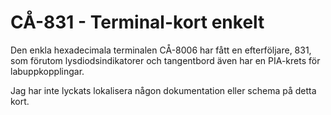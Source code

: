 # CÅ-831 - Terminal-kort enkelt
Den enkla hexadecimala terminalen CÅ-8006 har fått en efterföljare, 831, som förutom lysdiodsindikatorer och tangentbord även har en PIA-krets för labuppkopplingar.  
  
Jag har inte lyckats lokalisera någon dokumentation eller schema på detta kort.
